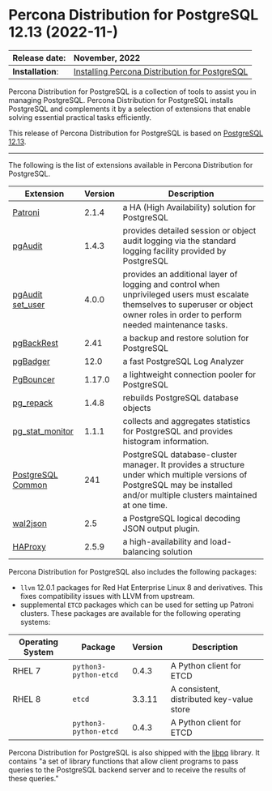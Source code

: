 # Percona Distribution for PostgreSQL 12.13 (2022-11-)


| Release date:     | November, 2022      |
|:------------------|:----------------------|
| **Installation**: | [Installing Percona Distribution for PostgreSQL](installing.md) |

Percona Distribution for PostgreSQL is a collection of tools to assist you in managing PostgreSQL. Percona Distribution for PostgreSQL
installs PostgreSQL and complements it by a selection of extensions that
enable solving essential practical tasks efficiently.

This release of Percona Distribution for PostgreSQL is based on [PostgreSQL 12.13](https://www.postgresql.org/docs/release/12.13/). 

-----------------------------------------------------------------------------

The following is the list of extensions available in Percona Distribution for PostgreSQL.


| Extension           | Version        | Description                  |
| ------------------- | -------------- | ---------------------------- |
| [Patroni](https://patroni.readthedocs.io/en/latest/) | 2.1.4 | a HA (High Availability) solution for PostgreSQL |
| [pgAudit](https://www.pgaudit.org/)             | 1.4.3   | provides detailed session or object audit logging via the standard logging facility provided by PostgreSQL                |
|[pgAudit set_user](https://github.com/pgaudit/set_user)|4.0.0| provides an additional layer of logging and control when unprivileged users must escalate themselves to superuser or object owner roles in order to perform needed maintenance tasks.|
| [pgBackRest](https://pgbackrest.org/)           | 2.41    | a backup and restore solution for PostgreSQL       |
|[pgBadger](https://github.com/darold/pgbadger)    | 12.0    | a fast PostgreSQL Log Analyzer               |
| [PgBouncer](https://www.pgbouncer.org/)          | 1.17.0  | a lightweight connection pooler for PostgreSQL      |
| [pg_repack](https://github.com/reorg/pg_repack) | 1.4.8   | rebuilds PostgreSQL database objects           |
| [pg_stat_monitor](https://github.com/percona/pg_stat_monitor)                                            | 1.1.1 | collects and aggregates statistics for PostgreSQL and provides histogram information. |
| [PostgreSQL Common](https://packages.debian.org/sid/percona-postgresql-common)| 241 | PostgreSQL database-cluster manager. It provides a structure under which multiple versions of PostgreSQL may be installed and/or multiple clusters maintained at one time.|
|[wal2json](https://github.com/eulerto/wal2json)   | 2.5     | a PostgreSQL logical decoding JSON output plugin.  |
|[HAProxy](http://www.haproxy.org/) | 2.5.9 | a high-availability and load-balancing solution |


 
Percona Distribution for PostgreSQL also includes the following packages:

* `llvm` 12.0.1 packages for Red Hat Enterprise Linux 8 and derivatives. This fixes compatibility issues with LLVM from upstream.
* supplemental `ETCD` packages which can be used for setting up Patroni clusters. These packages are available for the following operating systems:

|  Operating System   | Package              | Version | Description        |
| ------------------- | ---------------------| --------| ------------------ |
| RHEL 7            |`python3-python-etcd` | 0.4.3   | A Python client for ETCD     |
| RHEL 8            | `etcd`               | 3.3.11  | A consistent, distributed key-value store|
|                     | `python3-python-etcd`| 0.4.3   | A Python client for ETCD     |



Percona Distribution for PostgreSQL is also shipped with the [libpq](https://www.postgresql.org/docs/12/libpq.html) library. It contains "a set of
library functions that allow client programs to pass queries to the PostgreSQL
backend server and to receive the results of these queries." 
